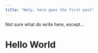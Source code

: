 ```yaml
---
title: "Welp, here goes the first post"
---
```


Not sure what do write here, except...


# Hello World
